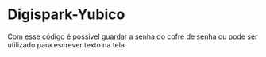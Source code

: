 # Digispark-Yubico
Com esse código é possivel guardar a senha do cofre de senha ou pode ser utilizado para escrever texto na tela
